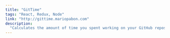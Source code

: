 ```yaml
---
title: "GitTime"
tags: "React, Redux, Node"
link: "http://gittime.mariopabon.com"
description:
  "Calculates the amount of time you spent working on your GitHub repos. Breaks down time estimate by commit."
---
```

